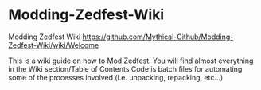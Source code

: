 # Modding-Zedfest-Wiki
Modding Zedfest Wiki https://github.com/Mythical-Github/Modding-Zedfest-Wiki/wiki/Welcome

This is a wiki guide on how to Mod Zedfest.
You will find almost everything in the Wiki section/Table of Contents
Code is batch files for automating some of the processes involved (i.e. unpacking, repacking, etc...)

